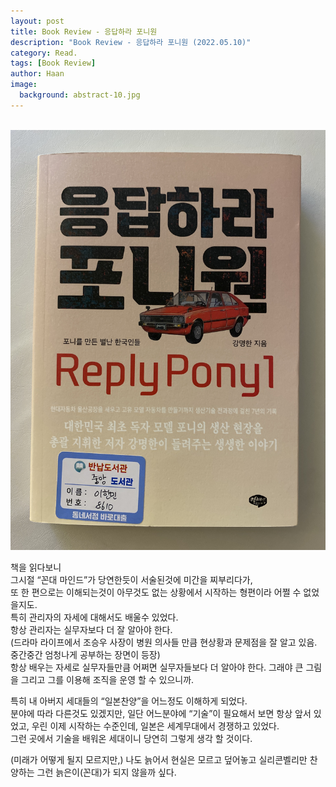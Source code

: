 ```yaml
---
layout: post
title: Book Review - 응답하라 포니원
description: "Book Review - 응답하라 포니원 (2022.05.10)" 
category: Read.
tags: [Book Review]
author: Haan
image:
  background: abstract-10.jpg
---
```

<br/>

<img src="/assets/img/2022/BR_220510.jpg">

책을 읽다보니     
그시절 “꼰대 마인드”가 당연한듯이 서술된것에 미간을 찌부리다가,     
또 한 편으로는 이해되는것이 아무것도 없는 상황에서 시작하는 형편이라 어쩔 수 없었을지도.    
특히 관리자의 자세에 대해서도 배울수 있었다.    
항상 관리자는 실무자보다 더 잘 알아야 한다.     
(드라마 라이프에서 조승우 사장이 병원 의사들 만큼 현상황과 문제점을 잘 알고 있음. 중간중간 엄청나게 공부하는 장면이 등장)   
항상 배우는 자세로 실무자들만큼 어쩌면 실무자들보다 더 알아야 한다. 그래야 큰 그림을 그리고 그를 이용해 조직을 운영 할 수 있으니까.    

특히 내 아버지 세대들의 “일본찬양”을 어느정도 이해하게 되었다.    
분야에 따라 다른것도 있겠지만, 일단 어느분야에 “기술”이 필요해서 보면 항상 앞서 있었고, 우린 이제 시작하는 수준인데, 일본은 세계무대에서 경쟁하고 있었다.     
그런 곳에서 기술을 배워온 세대이니 당연히 그렇게 생각 할 것이다.    

(미래가 어떻게 될지 모르지만,) 나도 늙어서 현실은 모르고 덮어놓고 실리콘벨리만 찬양하는 그런 늙은이(꼰대)가 되지 않을까 싶다.    